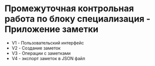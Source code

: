 # Промежуточная контрольная работа по блоку специализация - Приложение заметки

 * V1 - Пользовательский интерфейс
 * V2 - Создание заметок
 * V3 - Операции с заметками
 * V4 - экспорт заметок в JSON файл
